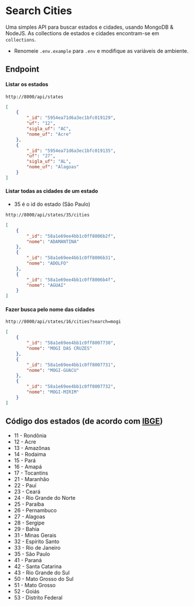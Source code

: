 # Search Cities ###

Uma simples API para buscar estados e cidades, usando MongoDB & NodeJS. As collections de estados e cidades encontram-se em `collections`.

* Renomeie `.env.example` para `.env` e modifique as variáveis de ambiente.

## Endpoint

#### Listar os estados

`http://8000/api/states`

```json
[
    {
        "_id": "5954ea71d6a3ec1bfc019129",
        "uf": "12",
        "sigla_uf": "AC",
        "nome_uf": "Acre"
    },
    {
        "_id": "5954ea71d6a3ec1bfc019135",
        "uf": "27",
        "sigla_uf": "AL",
        "nome_uf": "Alagoas"
    }
]
```

#### Listar todas as cidades de um estado
* 35 é o id do estado (São Paulo)

`http://8000/api/states/35/cities`

```json
[
    {
        "_id": "58a1e69ee4bb1c0ff8006b2f",
        "nome": "ADAMANTINA"
    },
    {
        "_id": "58a1e69ee4bb1c0ff8006b31",
        "nome": "ADOLFO"
    },
    {
        "_id": "58a1e69ee4bb1c0ff8006b4f",
        "nome": "AGUAI"
    }
]
```

#### Fazer busca pelo nome das cidades
`http://8000/api/states/16/cities?search=mogi`

```json
[
    {
        "_id": "58a1e69ee4bb1c0ff8007730",
        "nome": "MOGI DAS CRUZES"
    },
    {
        "_id": "58a1e69ee4bb1c0ff8007731",
        "nome": "MOGI-GUACU"
    },
    {
        "_id": "58a1e69ee4bb1c0ff8007732",
        "nome": "MOGI-MIRIM"
    }
]
```

## Código dos estados (de acordo com [IBGE](https://ww2.ibge.gov.br/home/geociencias/areaterritorial/principal.shtm))
* 11 - Rondônia
* 12 - Acre
* 13 - Amazônas
* 14 - Rodaima
* 15 - Pará
* 16 - Amapá
* 17 - Tocantins
* 21 - Maranhão
* 22 - Pauí
* 23 - Ceará
* 24 - Rio Grande do Norte
* 25 - Paraíba
* 26 - Pernambuco
* 27 - Alagoas
* 28 - Sergipe
* 29 - Bahia 
* 31 - Minas Gerais
* 32 - Espírito Santo
* 33 - Rio de Janeiro
* 35 - São Paulo
* 41 - Paraná
* 42 - Santa Catarina
* 43 - Rio Grande do Sul
* 50 - Mato Grosso do Sul
* 51 - Mato Grosso
* 52 - Goiás
* 53 - Distrito Federal